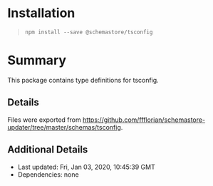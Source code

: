 # Installation
> `npm install --save @schemastore/tsconfig`

# Summary
This package contains type definitions for tsconfig.

## Details
Files were exported from https://github.com/ffflorian/schemastore-updater/tree/master/schemas/tsconfig.

## Additional Details
* Last updated: Fri, Jan 03, 2020, 10:45:39 GMT
* Dependencies: none
